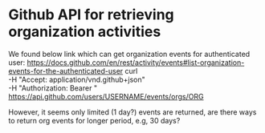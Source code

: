 
# Github API for retrieving organization activities

We found below link which can get organization events for authenticated user:
https://docs.github.com/en/rest/activity/events#list-organization-events-for-the-authenticated-user
curl \
  -H "Accept: application/vnd.github+json" \
  -H "Authorization: Bearer <YOUR-TOKEN>" \
  https://api.github.com/users/USERNAME/events/orgs/ORG

However, it seems only limited (1 day?) events are returned, are there ways to return org events for longer period, e.g, 30 days?

        